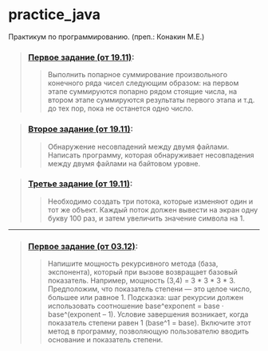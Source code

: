 # practice_java
Практикум по программированию. (преп.: Конакин М.Е.)

> ### [Первое задание (от 19.11)](https://github.com/Nyumiro/practice_java/blob/main/src/task_1.java):
>> Выполнить попарное суммирование произвольного конечного ряда чисел следующим образом: на первом этапе суммируются попарно рядом стоящие числа, на втором этапе суммируются результаты первого этапа и т.д. до тех пор, пока не останется одно число.

> ### [Второе задание (от 19.11)](https://github.com/Nyumiro/practice_java/blob/main/src/task_2.java):
>> Обнаружение несовпадений между двумя файлами.
Написать программу, которая обнаруживает несовпадения между двумя файлами на байтовом уровне.

> ### [Третье задание (от 19.11)](https://github.com/Nyumiro/practice_java/blob/main/src/task_3.java):
>> Необходимо создать три потока, которые изменяют один и тот же объект. Каждый поток должен вывести на экран одну букву 100 раз, и затем увеличить значение символа на 1.
***
> ### [Первое задание (от 03.12)](https://github.com/Nyumiro/practice_java/blob/main/src/task_4.java):
>> Напишите мощность рекурсивного метода (база, экспонента), который при вызове возвращает базовый показатель.
Например, мощность (3,4) = 3 * 3 * 3 * 3. Предположим, что показатель степени — это целое число, большее или равное 1.
Подсказка: шаг рекурсии должен использовать соотношение
base^exponent = base · base^(exponent – 1).
Условие завершения возникает, когда показатель степени равен 1 (base^1 = base).
Включите этот метод в программу, позволяющую пользователю вводить основание и показатель степени.
